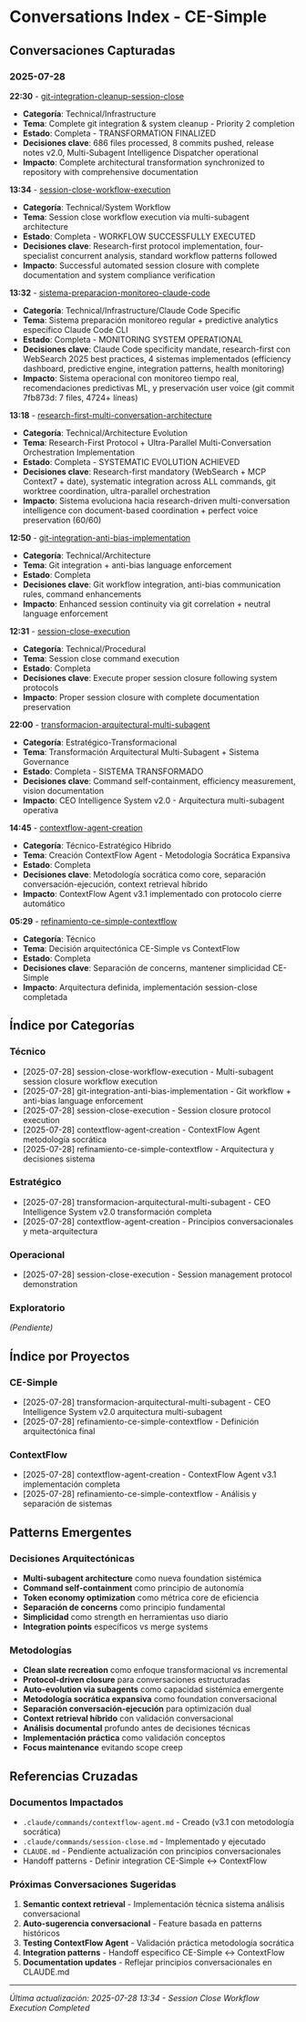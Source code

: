 # Conversations Index - CE-Simple

## Conversaciones Capturadas

### 2025-07-28
**22:30** - [git-integration-cleanup-session-close](../raw/conversations/2025-07-28_22-30_git-integration-cleanup-session-close.md)
- **Categoría**: Technical/Infrastructure
- **Tema**: Complete git integration & system cleanup - Priority 2 completion
- **Estado**: Completa - TRANSFORMATION FINALIZED
- **Decisiones clave**: 686 files processed, 8 commits pushed, release notes v2.0, Multi-Subagent Intelligence Dispatcher operational
- **Impacto**: Complete architectural transformation synchronized to repository with comprehensive documentation

**13:34** - [session-close-workflow-execution](../raw/conversations/2025-07-28_13-34_session-close-workflow-execution.md)
- **Categoría**: Technical/System Workflow
- **Tema**: Session close workflow execution via multi-subagent architecture
- **Estado**: Completa - WORKFLOW SUCCESSFULLY EXECUTED
- **Decisiones clave**: Research-first protocol implementation, four-specialist concurrent analysis, standard workflow patterns followed
- **Impacto**: Successful automated session closure with complete documentation and system compliance verification

**13:32** - [sistema-preparacion-monitoreo-claude-code](../raw/conversations/2025-07-28_13-32_sistema-preparacion-monitoreo-claude-code.md)
- **Categoría**: Technical/Infrastructure/Claude Code Specific
- **Tema**: Sistema preparación monitoreo regular + predictive analytics específico Claude Code CLI
- **Estado**: Completa - MONITORING SYSTEM OPERATIONAL
- **Decisiones clave**: Claude Code specificity mandate, research-first con WebSearch 2025 best practices, 4 sistemas implementados (efficiency dashboard, predictive engine, integration patterns, health monitoring)
- **Impacto**: Sistema operacional con monitoreo tiempo real, recomendaciones predictivas ML, y preservación user voice (git commit 7fb873d: 7 files, 4724+ líneas)

**13:18** - [research-first-multi-conversation-architecture](../raw/conversations/2025-07-28_13-18_research-first-multi-conversation-architecture.md)
- **Categoría**: Technical/Architecture Evolution
- **Tema**: Research-First Protocol + Ultra-Parallel Multi-Conversation Orchestration Implementation
- **Estado**: Completa - SYSTEMATIC EVOLUTION ACHIEVED
- **Decisiones clave**: Research-first mandatory (WebSearch + MCP Context7 + date), systematic integration across ALL commands, git worktree coordination, ultra-parallel orchestration
- **Impacto**: Sistema evoluciona hacia research-driven multi-conversation intelligence con document-based coordination + perfect voice preservation (60/60)

**12:50** - [git-integration-anti-bias-implementation](../raw/conversations/2025-07-28_12-50_git-integration-anti-bias-implementation.md)
- **Categoría**: Technical/Architecture
- **Tema**: Git integration + anti-bias language enforcement
- **Estado**: Completa
- **Decisiones clave**: Git workflow integration, anti-bias communication rules, command enhancements
- **Impacto**: Enhanced session continuity via git correlation + neutral language enforcement

**12:31** - [session-close-execution](../raw/conversations/2025-07-28_12-31_session-close-execution.md)
- **Categoría**: Technical/Procedural
- **Tema**: Session close command execution
- **Estado**: Completa
- **Decisiones clave**: Execute proper session closure following system protocols
- **Impacto**: Proper session closure with complete documentation preservation

**22:00** - [transformacion-arquitectural-multi-subagent](../raw/conversations/2025-07-28_22-00_transformacion-arquitectural-multi-subagent.md)
- **Categoría**: Estratégico-Transformacional
- **Tema**: Transformación Arquitectural Multi-Subagent + Sistema Governance
- **Estado**: Completa - SISTEMA TRANSFORMADO
- **Decisiones clave**: Command self-containment, efficiency measurement, vision documentation
- **Impacto**: CEO Intelligence System v2.0 - Arquitectura multi-subagent operativa

**14:45** - [contextflow-agent-creation](../raw/conversations/2025-07-28_contextflow-agent-creation.md)
- **Categoría**: Técnico-Estratégico Híbrido
- **Tema**: Creación ContextFlow Agent - Metodología Socrática Expansiva
- **Estado**: Completa
- **Decisiones clave**: Metodología socrática como core, separación conversación-ejecución, context retrieval híbrido
- **Impacto**: ContextFlow Agent v3.1 implementado con protocolo cierre automático

**05:29** - [refinamiento-ce-simple-contextflow](../raw/conversations/2025-07-28_05-29_refinamiento-ce-simple-contextflow.md)
- **Categoría**: Técnico
- **Tema**: Decisión arquitectónica CE-Simple vs ContextFlow
- **Estado**: Completa
- **Decisiones clave**: Separación de concerns, mantener simplicidad CE-Simple
- **Impacto**: Arquitectura definida, implementación session-close completada

## Índice por Categorías

### Técnico
- [2025-07-28] session-close-workflow-execution - Multi-subagent session closure workflow execution
- [2025-07-28] git-integration-anti-bias-implementation - Git workflow + anti-bias language enforcement
- [2025-07-28] session-close-execution - Session closure protocol execution
- [2025-07-28] contextflow-agent-creation - ContextFlow Agent metodología socrática
- [2025-07-28] refinamiento-ce-simple-contextflow - Arquitectura y decisiones sistema

### Estratégico
- [2025-07-28] transformacion-arquitectural-multi-subagent - CEO Intelligence System v2.0 transformación completa
- [2025-07-28] contextflow-agent-creation - Principios conversacionales y meta-arquitectura

### Operacional  
- [2025-07-28] session-close-execution - Session management protocol demonstration

### Exploratorio
_(Pendiente)_

## Índice por Proyectos

### CE-Simple
- [2025-07-28] transformacion-arquitectural-multi-subagent - CEO Intelligence System v2.0 arquitectura multi-subagent
- [2025-07-28] refinamiento-ce-simple-contextflow - Definición arquitectónica final

### ContextFlow
- [2025-07-28] contextflow-agent-creation - ContextFlow Agent v3.1 implementación completa
- [2025-07-28] refinamiento-ce-simple-contextflow - Análisis y separación de sistemas

## Patterns Emergentes

### Decisiones Arquitectónicas
- **Multi-subagent architecture** como nueva foundation sistémica
- **Command self-containment** como principio de autonomía
- **Token economy optimization** como métrica core de eficiencia
- **Separación de concerns** como principio fundamental
- **Simplicidad** como strength en herramientas uso diario
- **Integration points** específicos vs merge systems

### Metodologías
- **Clean slate recreation** como enfoque transformacional vs incremental
- **Protocol-driven closure** para conversaciones estructuradas
- **Auto-evolution via subagents** como capacidad sistémica emergente
- **Metodología socrática expansiva** como foundation conversacional
- **Separación conversación-ejecución** para optimización dual
- **Context retrieval híbrido** con validación conversacional
- **Análisis documental** profundo antes de decisiones técnicas  
- **Implementación práctica** como validación conceptos
- **Focus maintenance** evitando scope creep

## Referencias Cruzadas

### Documentos Impactados
- `.claude/commands/contextflow-agent.md` - Creado (v3.1 con metodología socrática)
- `.claude/commands/session-close.md` - Implementado y ejecutado
- `CLAUDE.md` - Pendiente actualización con principios conversacionales
- Handoff patterns - Definir integration CE-Simple ↔ ContextFlow

### Próximas Conversaciones Sugeridas
1. **Semantic context retrieval** - Implementación técnica sistema análisis conversacional
2. **Auto-sugerencia conversacional** - Feature basada en patterns históricos
3. **Testing ContextFlow Agent** - Validación práctica metodología socrática
4. **Integration patterns** - Handoff específico CE-Simple ↔ ContextFlow
5. **Documentation updates** - Reflejar principios conversacionales en CLAUDE.md

---

*Última actualización: 2025-07-28 13:34 - Session Close Workflow Execution Completed*

